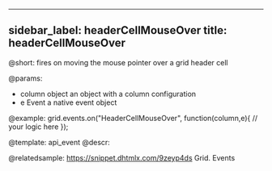 
---
sidebar_label: headerCellMouseOver
title: headerCellMouseOver
---          

@short:
fires on moving the mouse pointer over a grid header cell

@params:
- column		object		an object with a column configuration
- e				Event		a native event object


@example:
grid.events.on("HeaderCellMouseOver", function(column,e){
    // your logic here
});


@template: api_event
@descr:

@relatedsample:
https://snippet.dhtmlx.com/9zeyp4ds	Grid. Events

